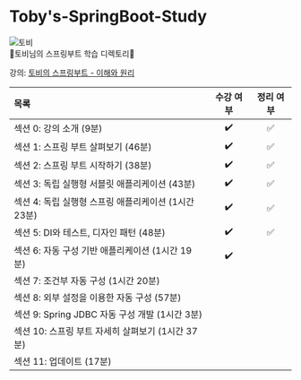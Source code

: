 # Toby's-SpringBoot-Study
![토비](https://user-images.githubusercontent.com/83942393/217674094-c6f5fea8-4806-4329-a4df-b2d51ce2c282.jpg)</br>
🌿토비님의 스프링부트 학습 디렉토리🌿  

강의: [토비의 스프링부트 - 이해와 원리](https://www.inflearn.com/course/%ED%86%A0%EB%B9%84-%EC%8A%A4%ED%94%84%EB%A7%81%EB%B6%80%ED%8A%B8-%EC%9D%B4%ED%95%B4%EC%99%80%EC%9B%90%EB%A6%AC#curriculum)

| 목록 | 수강 여부 | 정리 여부 |
|:-----|:-----:|:-----:|
| 섹션 0: 강의 소개 (9분) | ✔️ | ✅ |
| 섹션 1: 스프링 부트 살펴보기 (46분) | ✔️ | ✅  |
| 섹션 2: 스프링 부트 시작하기 (38분) | ✔️ | ✅ |
| 섹션 3: 독립 실행형 서블릿 애플리케이션 (43분) | ✔️ | ✅ |
| 섹션 4: 독립 실행형 스프링 애플리케이션 (1시간 23분) | ✔️ | ✅ |
| 섹션 5: DI와 테스트, 디자인 패턴 (48분) | ✔️ | ✅ |
| 섹션 6: 자동 구성 기반 애플리케이션 (1시간 19분) | ✔️ |  |
| 섹션 7: 조건부 자동 구성 (1시간 20분) |  |  |
| 섹션 8: 외부 설정을 이용한 자동 구성 (57분) |  |  |
| 섹션 9: Spring JDBC 자동 구성 개발 (1시간 3분) |  |  |
| 섹션 10: 스프링 부트 자세히 살펴보기 (1시간 37분) |  |  |
| 섹션 11: 업데이트 (17분) |  |  | 
